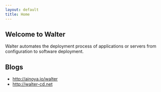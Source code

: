 ```yaml
---
layout: default
title: Home
---
```


## Welcome to Walter

Walter automates the deployment process of applications or servers from configuration to software deployment.

## Blogs

* http://ainoya.io/walter
* http://walter-cd.net


